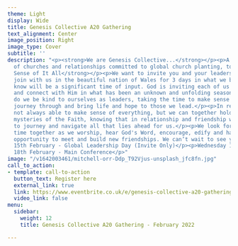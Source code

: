 ```yaml
---
theme: Light
display: Wide
title: Genesis Collective A20 Gathering
text_alignment: Center
image_position: Right
image_type: Cover
subtitle: ''
description: "<p><strong>We are Genesis Collective...</strong></p><p>A collective
  of churches and relationships committed to global church planting, together.</p><p></p><p><strong>Making
  Sense of It All</strong></p><p>We want to invite you and your leadership team, to
  join with us in the beautiful nation of Wales for 3 days in what we believe and
  know will be a significant time of input. God is inviting each of us to pause, dwell
  and connect with Him in what has been an unknown and unfolding season.</p><p>How
  do we be kind to ourselves as leaders, taking the time to make sense of what we
  journey through and bring life and hope to those we lead.</p><p>In reality we are
  not always able to make sense of everything, but we can together hold on to the
  mysteries of the Faith, knowing that in relationship and friendship we are able
  to journey and navigate all that lies ahead for us.</p><p>We look forward to this
  time together as we worship, hear God's Word, encourage, edify and have fun. A great
  opportunity to meet and build new friendships. We can’t wait to see you there.</p><p><strong>Schedule:</strong></p><p>Tuesday
  15th February - Global Leadership Day (Invite Only)</p><p>Wednesday 16th - Friday
  18th February - Main Conference</p>"
image: "/v1642003461/mitchell-orr-Ddp_T92Vjus-unsplash_jfc8fn.jpg"
call_to_action:
- template: call-to-action
  button_text: Register here
  external_link: true
  link: https://www.eventbrite.co.uk/e/genesis-collective-a20-gathering-tickets-244321350737
  video_link: false
menu:
  sidebar:
    weight: 12
    title: Genesis Collective A20 Gathering - February 2022

---
```

